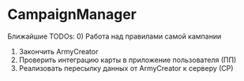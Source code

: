 # CampaignManager
Ближайшие TODOs:
0) Работа над правилами самой кампании
1) Закончить ArmyCreator
2) Проверить интеграцию карты в приложение пользователя (ПП)
3) Реализовать пересылку данных от ArmyCreator к серверу (СР)
